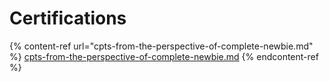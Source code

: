# Certifications

{% content-ref url="cpts-from-the-perspective-of-complete-newbie.md" %}
[cpts-from-the-perspective-of-complete-newbie.md](cpts-from-the-perspective-of-complete-newbie.md)
{% endcontent-ref %}
